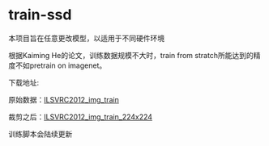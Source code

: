 # train-ssd
本项目旨在任意更改模型，以适用于不同硬件环境

根据Kaiming He的论文，训练数据规模不大时，train from stratch所能达到的精度不如pretrain on imagenet。

下载地址:

原始数据：[ILSVRC2012_img_train](https://pan.baidu.com/s/1TdFvKZJyX_CMkdjWqAlaeg)

裁剪之后：[ILSVRC2012_img_train_224x224](https://pan.baidu.com/s/1PamzHH14wUITchMelT0Fvw)

训练脚本会陆续更新
